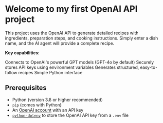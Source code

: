 # Welcome to my first OpenAI API project

This project uses the OpenAI API to generate detailed recipes with ingredients, preparation steps, and cooking instructions. Simply enter a dish name, and the AI agent will provide a complete recipe.

**Key capabilities**:

Connects to OpenAI's powerful GPT models (GPT-4o by default)
Securely stores API keys using environment variables
Generates structured, easy-to-follow recipes
Simple Python interface

## Prerequisites

- Python (version 3.8 or higher recommended)
- `pip` (comes with Python)
- An [OpenAI account](https://platform.openai.com/signup) with an API key
- [`python-dotenv`](https://pypi.org/project/python-dotenv/) to store the OpenAI API key from a `.env` file






